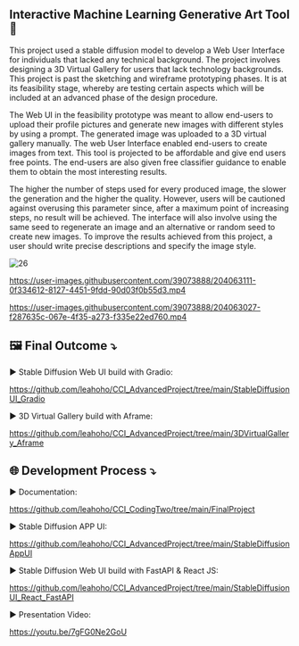 ## Interactive Machine Learning Generative Art Tool 🚀

This project used a stable diffusion model to develop a Web User Interface for individuals that lacked any technical background. The project involves designing a 3D Virtual Gallery for users that lack technology backgrounds. This project is past the sketching and wireframe prototyping phases. It is at its feasibility stage, whereby are testing certain aspects which will be included at an advanced phase of the design procedure. 

The Web UI in the feasibility prototype was meant to allow end-users to upload their profile pictures and generate new images with different styles by using a prompt. The generated image was uploaded to a 3D virtual gallery manually. The web User Interface enabled end-users to create images from text. This tool is projected to be affordable and give end users free points. The end-users are also given free classifier guidance to enable them to obtain the most interesting results.

The higher the number of steps used for every produced image, the slower the generation and the higher the quality. However, users will be cautioned against overusing this parameter since, after a maximum point of increasing steps, no result will be achieved. The interface will also involve using the same seed to regenerate an image and an alternative or random seed to create new images. To improve the results achieved from this project, a user should write precise descriptions and specify the image style.


![26](https://user-images.githubusercontent.com/39073888/204059183-4bf65220-b420-4840-abc0-e9956181dcc9.png)



https://user-images.githubusercontent.com/39073888/204063111-0f334612-8127-4451-9fdd-90d03f0b55d3.mp4



https://user-images.githubusercontent.com/39073888/204063027-f287635c-067e-4f35-a273-f335e22ed760.mp4



## 🖼 Final Outcome ⤵️

▶️ Stable Diffusion Web UI build with Gradio:

https://github.com/leahoho/CCI_AdvancedProject/tree/main/StableDiffusionUI_Gradio

▶️ 3D Virtual Gallery build with Aframe:

https://github.com/leahoho/CCI_AdvancedProject/tree/main/3DVirtualGallery_Aframe


## 🌐 Development Process ⤵️

▶️ Documentation:

https://github.com/leahoho/CCI_CodingTwo/tree/main/FinalProject


▶️ Stable Diffusion APP UI:

https://github.com/leahoho/CCI_AdvancedProject/tree/main/StableDiffusionAppUI


▶️ Stable Diffusion Web UI build with FastAPI & React JS:

https://github.com/leahoho/CCI_AdvancedProject/tree/main/StableDiffusionUI_React_FastAPI


▶️ Presentation Video:

https://youtu.be/7gFG0Ne2GoU
